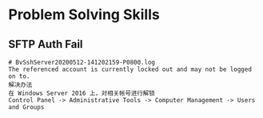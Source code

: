 # Problem Solving Skills

## SFTP Auth Fail
```
# BvSshServer20200512-141202159-P0800.log
The referenced account is currently locked out and may not be logged on to.
解决办法
在 Windows Server 2016 上，对相关帐号进行解锁
Control Panel -> Administrative Tools -> Computer Management -> Users and Groups 
```


```
```

